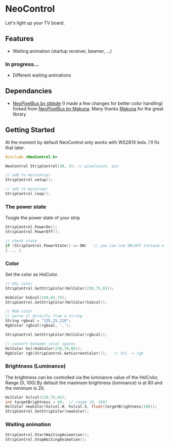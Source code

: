 # NeoControl

Let's light up your TV board.

## Features
+ Waiting animation (startup receiver, beamer, ...)

### In progress...
+ Different waiting animations

## Dependancies
+ [NeoPixelBus by stbkde](https://github.com/stbkde/NeoPixelBus) (I made a few changes for better color handling) forked from [NeoPixelBus by Makuna](https://github.com/Makuna/NeoPixelBus). Many thanks [Makuna](https://github.com/Makuna) for the great library
  
## Getting Started
At the moment by default NeoControl only works with WS281X leds. I'll fix that later.

```c++
#include <NeoControl.h>

NeoControl StripControl(30, 3); // pixelcount, pin

// add to mainsetup!
StripControl.setup();

// add to mainloop!
StripControl.loop();
```
### The power state
Toogle the power state of your strip
```c++
StripControl.PowerOn();
StripControl.PowerOff();

// check state    
if (StripControl.PowerState() == ON)   // you can use ON/OFF instead of true/false
{ ... }
```
### Color
Set the color as HslColor.
```c++
// HSL color
StripControl.SetStripColor(HslColor(230,75,65));

HsbColor hsbcol(240,65,75);
StripControl.SetStripColor(HslColor(hsbcol));

// RGB color
// parse it directly from a string
String rgbval = "155,25,210";
RgbColor rgbcol(rgbval, ',');

StripControl.SetStripColor(HslColor(rgbcol));

// convert between color spaces
HslColor hsl(HsbColor(230,70,60));
RgbColor rgb(StripControl.GetCurrentColor());   // hsl -> rgb
```
### Brightness (Luminance)

The brightness can be controlled via the luminance value of the HslColor, Range [0, 100]
By default the maximum brightness (luminance) is at 80 and the minimum is 20.
```c++
HslColor hslcol(230,75,65);
int targetBrightness = 60;  // range [0, 100]
HslColor newColor(hslcol.H, hslcol.S, float(targetBrightness/100));
StripControl.SetStripColor(newColor);
```
### Waiting animation
```c++
StripControl.StartWaitingAnimation();
StripControl.StopWaitingAnimation();
```
